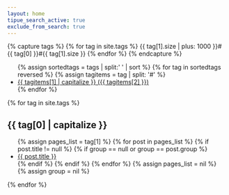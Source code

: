 ```yaml
---
layout: home
tipue_search_active: true
exclude_from_search: true
---
```


{% capture tags %}
  {% for tag in site.tags %}
    {{ tag[1].size | plus: 1000 }}#{{ tag[0] }}#{{ tag[1].size }}
  {% endfor %}
{% endcapture %}

<ul class="tag-box inline">
{% assign sortedtags = tags | split:' ' | sort %}
{% for tag in sortedtags reversed %}
    {% assign tagitems = tag | split: '#' %}
    <li><a href="#{{ tagitems[1] }}">{{ tagitems[1] | capitalize }}  (<span>{{ tagitems[2] }}</span>)</a></li>
{% endfor %}
</ul>

{% for tag in site.tags %} 
  <h2 id="{{ tag[0] }}">{{ tag[0] | capitalize }}</h2>
  <ul class="post-list">
    {% assign pages_list = tag[1] %}  
    {% for post in pages_list %}
      {% if post.title != null %}
      {% if group == null or group == post.group %}
      <li><a href="{{ site.baseurl }}{{ post.url }}">{{ post.title }}</a></li>
      {% endif %}
      {% endif %}
    {% endfor %}
    {% assign pages_list = nil %}
    {% assign group = nil %}
  </ul>
{% endfor %}

